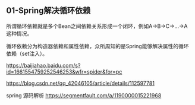 ## 01-Spring解决循环依赖

所谓循环依赖就是多个Bean之间依赖关系形成一个闭环，例如A->B->C->...->A 这种情况。

循环依赖分为构造器依赖和属性依赖，众所周知的是Spring能够解决属性的循环依赖（set注入）。














https://baijiahao.baidu.com/s?id=1661554759252546253&wfr=spider&for=pc


https://blog.csdn.net/qq_42046105/article/details/112597781

spring 源码解析
https://segmentfault.com/a/1190000015221968
